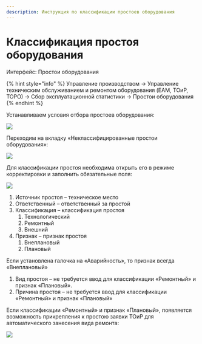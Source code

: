 ```yaml
---
description: Инструкция по классификации простоев оборудования
---
```


# Классификация простоя оборудования

Интерфейс: Простои оборудования

{% hint style="info" %}
Управление производством → Управление техническим обслуживанием и ремонтом оборудования (EAM, ТОиР, ТОРО) → Сбор эксплуатационной статистики → Простои оборудования
{% endhint %}

Устанавливаем условия отбора простоев оборудования:

![](<../../.gitbook/assets/0 (59).png>)

Переходим на вкладку «Неклассифицированные простои оборудования»:

![](<../../.gitbook/assets/1 (18).png>)

Для классификации простоя необходима открыть его в режиме корректировки и заполнить обязательные поля:

![](<../../.gitbook/assets/2 (125).png>)

1. Источник простоя – техническое место
2. Ответственный – ответственный за простой
3. Классификация – классификация простоя
   1. Технологический
   2. Ремонтный
   3. Внешний
4. Признак – признак простоя
   1. Внеплановый
   2. Плановый

Если установлена галочка на «Аварийность», то признак всегда «Внеплановый»

1. Вид простоя – не требуется ввод для классификации «Ремонтный» и признак «Плановый».
2. Причина простоя – не требуется ввод для классификации «Ремонтный» и признак «Плановый»

Если классификации «Ремонтный» и признак «Плановый», появляется возможность прикрепления к простою заявки ТОиР для автоматического занесения вида ремонта:

![](<../../.gitbook/assets/3 (11).png>)
